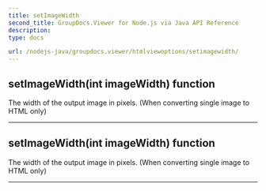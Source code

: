 ```yaml
---
title: setImageWidth
second_title: GroupDocs.Viewer for Node.js via Java API Reference
description: 
type: docs

url: /nodejs-java/groupdocs.viewer/htmlviewoptions/setimagewidth/
---
```


## setImageWidth(int imageWidth)  function
The width of the output image in pixels. (When converting single image to HTML only)


---


## setImageWidth(int imageWidth)  function
The width of the output image in pixels. (When converting single image to HTML only)


---


